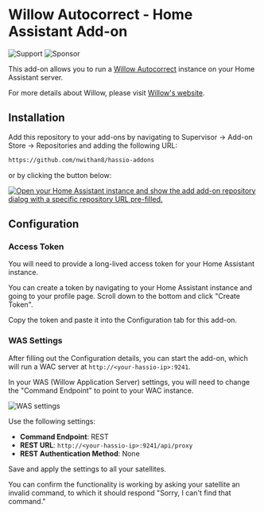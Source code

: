# Willow Autocorrect - Home Assistant Add-on

![Support][support-shield]
![Sponsor][sponsor-shield]

This add-on allows you to run a [Willow Autocorrect](https://github.com/toverainc/willow-autocorrect) instance on your Home Assistant server.

For more details about Willow, please visit [Willow's website](https://heywillow.io/).


## Installation

Add this repository to your add-ons by navigating to Supervisor -> Add-on Store -> Repositories and adding the following URL:

```txt
https://github.com/nwithan8/hassio-addons
```

or by clicking the button below:

[![Open your Home Assistant instance and show the add add-on repository dialog with a specific repository URL pre-filled.](https://my.home-assistant.io/badges/supervisor_add_addon_repository.svg)](https://my.home-assistant.io/redirect/supervisor_add_addon_repository/?repository_url=https%3A%2F%2Fgithub.com%2Fnwithan8%2Fhassio-addons)


## Configuration

### Access Token

You will need to provide a long-lived access token for your Home Assistant instance.

You can create a token by navigating to your Home Assistant instance and going to your profile page. Scroll down to the bottom and click "Create Token". 

Copy the token and paste it into the Configuration tab for this add-on.

### WAS Settings

After filling out the Configuration details, you can start the add-on, which will run a WAC server at `http://<your-hassio-ip>:9241`.

In your WAS (Willow Application Server) settings, you will need to change the "Command Endpoint" to point to your WAC instance.

![WAS settings][screenshot]

Use the following settings:

- **Command Endpoint**: REST
- **REST URL**: `http://<your-hassio-ip>:9241/api/proxy`
- **REST Authentication Method**: None

Save and apply the settings to all your satellites.

You can confirm the functionality is working by asking your satellite an invalid command, to which it should respond "Sorry, I can't find that command."

[support-shield]: https://img.shields.io/badge/Support_Me-Buy_Me_A_Coffee?style=for-the-badge&logo=buymeacoffee&color=blue&link=https%3A%2F%2Fwww.buymeacoffee.com%2Fnwithan8
[sponsor-shield]: https://img.shields.io/badge/Sponsor_Me-GitHub_Sponsors?style=for-the-badge&logo=githubsponsors&color=green&link=https%3A%2F%2Fgithub.com%2Fnwithan8%2F
[screenshot]: https://raw.githubusercontent.com/nwithan8/hassio-addons/master/images/willow-autocorrect/was_settings.png
